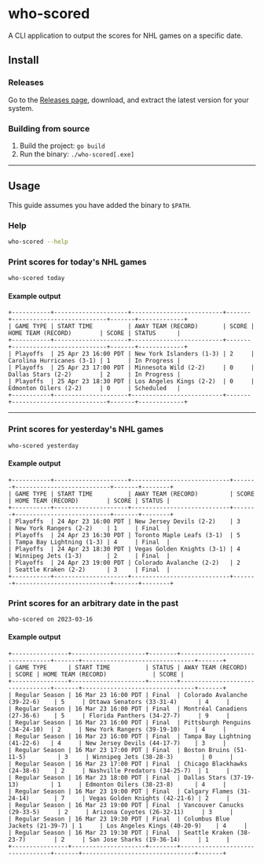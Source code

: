 # who-scored
A CLI application to output the scores for NHL games on a specific date.

## Install

### Releases

Go to the [Releases page](https://github.com/devkevbot/who-scored/releases), download, and extract the latest version for your system.

### Building from source

1. Build the project: `go build`
2. Run the binary: `./who-scored[.exe]`

---

## Usage

This guide assumes you have added the binary to `$PATH`.

### Help

```sh
who-scored --help
```

### Print scores for today's NHL games

```sh
who-scored today
```

#### Example output

```
+-----------+---------------------+--------------------------+-------+---------------------------+-------+-------------+
| GAME TYPE | START TIME          | AWAY TEAM (RECORD)       | SCORE | HOME TEAM (RECORD)        | SCORE | STATUS      |
+-----------+---------------------+--------------------------+-------+---------------------------+-------+-------------+
| Playoffs  | 25 Apr 23 16:00 PDT | New York Islanders (1-3) | 2     | Carolina Hurricanes (3-1) | 1     | In Progress |
| Playoffs  | 25 Apr 23 17:00 PDT | Minnesota Wild (2-2)     | 0     | Dallas Stars (2-2)        | 2     | In Progress |
| Playoffs  | 25 Apr 23 18:30 PDT | Los Angeles Kings (2-2)  | 0     | Edmonton Oilers (2-2)     | 0     | Scheduled   |
+-----------+---------------------+--------------------------+-------+---------------------------+-------+-------------+
```

---

### Print scores for yesterday's NHL games

```sh
who-scored yesterday
```

#### Example output

```
+-----------+---------------------+----------------------------+-------+---------------------------+-------+--------+
| GAME TYPE | START TIME          | AWAY TEAM (RECORD)         | SCORE | HOME TEAM (RECORD)        | SCORE | STATUS |
+-----------+---------------------+----------------------------+-------+---------------------------+-------+--------+
| Playoffs  | 24 Apr 23 16:00 PDT | New Jersey Devils (2-2)    | 3     | New York Rangers (2-2)    | 1     | Final  |
| Playoffs  | 24 Apr 23 16:30 PDT | Toronto Maple Leafs (3-1)  | 5     | Tampa Bay Lightning (1-3) | 4     | Final  |
| Playoffs  | 24 Apr 23 18:30 PDT | Vegas Golden Knights (3-1) | 4     | Winnipeg Jets (1-3)       | 2     | Final  |
| Playoffs  | 24 Apr 23 19:00 PDT | Colorado Avalanche (2-2)   | 2     | Seattle Kraken (2-2)      | 3     | Final  |
+-----------+---------------------+----------------------------+-------+---------------------------+-------+--------+
```

### Print scores for an arbitrary date in the past

```sh
who-scored on 2023-03-16
```

#### Example output

```
+----------------+---------------------+--------+---------------------------------+-------+--------------------------------+-------+
| GAME TYPE      | START TIME          | STATUS | AWAY TEAM (RECORD)              | SCORE | HOME TEAM (RECORD)             | SCORE |
+----------------+---------------------+--------+---------------------------------+-------+--------------------------------+-------+
| Regular Season | 16 Mar 23 16:00 PDT | Final  | Colorado Avalanche (39-22-6)    | 5     | Ottawa Senators (33-31-4)      | 4     |
| Regular Season | 16 Mar 23 16:00 PDT | Final  | Montréal Canadiens (27-36-6)    | 5     | Florida Panthers (34-27-7)     | 9     |
| Regular Season | 16 Mar 23 16:00 PDT | Final  | Pittsburgh Penguins (34-24-10)  | 2     | New York Rangers (39-19-10)    | 4     |
| Regular Season | 16 Mar 23 16:00 PDT | Final  | Tampa Bay Lightning (41-22-6)   | 4     | New Jersey Devils (44-17-7)    | 3     |
| Regular Season | 16 Mar 23 17:00 PDT | Final  | Boston Bruins (51-11-5)         | 3     | Winnipeg Jets (38-28-3)        | 0     |
| Regular Season | 16 Mar 23 17:00 PDT | Final  | Chicago Blackhawks (24-38-6)    | 2     | Nashville Predators (34-25-7)  | 1     |
| Regular Season | 16 Mar 23 18:00 PDT | Final  | Dallas Stars (37-19-13)         | 1     | Edmonton Oilers (38-23-8)      | 4     |
| Regular Season | 16 Mar 23 19:00 PDT | Final  | Calgary Flames (31-24-14)       | 7     | Vegas Golden Knights (42-21-6) | 2     |
| Regular Season | 16 Mar 23 19:00 PDT | Final  | Vancouver Canucks (29-33-5)     | 2     | Arizona Coyotes (26-32-11)     | 3     |
| Regular Season | 16 Mar 23 19:30 PDT | Final  | Columbus Blue Jackets (21-39-7) | 1     | Los Angeles Kings (40-20-9)    | 4     |
| Regular Season | 16 Mar 23 19:30 PDT | Final  | Seattle Kraken (38-23-7)        | 2     | San Jose Sharks (19-36-14)     | 1     |
+----------------+---------------------+--------+---------------------------------+-------+--------------------------------+-------+
```
